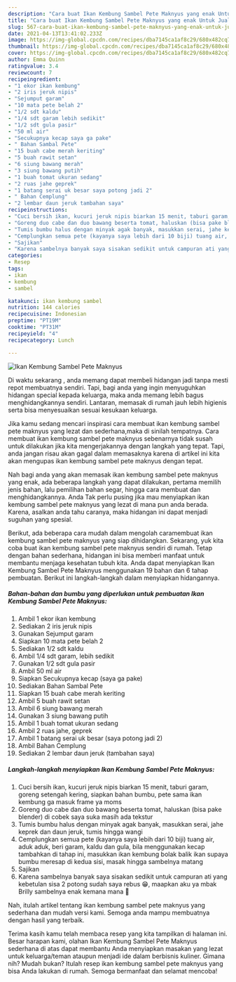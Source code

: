 ```yaml
---
description: "Cara buat Ikan Kembung Sambel Pete Maknyus yang enak Untuk Jualan"
title: "Cara buat Ikan Kembung Sambel Pete Maknyus yang enak Untuk Jualan"
slug: 567-cara-buat-ikan-kembung-sambel-pete-maknyus-yang-enak-untuk-jualan
date: 2021-04-13T13:41:02.233Z
image: https://img-global.cpcdn.com/recipes/dba7145ca1af8c29/680x482cq70/ikan-kembung-sambel-pete-maknyus-foto-resep-utama.jpg
thumbnail: https://img-global.cpcdn.com/recipes/dba7145ca1af8c29/680x482cq70/ikan-kembung-sambel-pete-maknyus-foto-resep-utama.jpg
cover: https://img-global.cpcdn.com/recipes/dba7145ca1af8c29/680x482cq70/ikan-kembung-sambel-pete-maknyus-foto-resep-utama.jpg
author: Emma Quinn
ratingvalue: 3.4
reviewcount: 7
recipeingredient:
- "1 ekor ikan kembung"
- "2 iris jeruk nipis"
- "Sejumput garam"
- "10 mata pete belah 2"
- "1/2 sdt kaldu"
- "1/4 sdt garam lebih sedikit"
- "1/2 sdt gula pasir"
- "50 ml air"
- "Secukupnya kecap saya ga pake"
- " Bahan Sambal Pete"
- "15 buah cabe merah keriting"
- "5 buah rawit setan"
- "6 siung bawang merah"
- "3 siung bawang putih"
- "1 buah tomat ukuran sedang"
- "2 ruas jahe geprek"
- "1 batang serai uk besar saya potong jadi 2"
- " Bahan Cemplung"
- "2 lembar daun jeruk tambahan saya"
recipeinstructions:
- "Cuci bersih ikan, kucuri jeruk nipis biarkan 15 menit, taburi garam, goreng setengah kering, siapkan bahan bumbu, pete sama ikan kembung ga masuk frame ya moms"
- "Goreng duo cabe dan duo bawang beserta tomat, haluskan (bisa pake blender) di cobek saya suka masih ada tekstur"
- "Tumis bumbu halus dengan minyak agak banyak, masukkan serai, jahe keprek dan daun jeruk, tumis hingga wangi"
- "Cemplungkan semua pete (kayanya saya lebih dari 10 biji) tuang air, aduk aduk, beri garam, kaldu dan gula, bila menggunakan kecap tambahkan di tahap ini, masukkan ikan kembung bolak balik ikan supaya bumbu meresap di kedua sisi, masak hingga sambelnya matang"
- "Sajikan"
- "Karena sambelnya banyak saya sisakan sedikit untuk campuran ati yang kebetulan sisa 2 potong sudah saya rebus 😁, maapkan aku ya mbak Brilly sambelnya enak kemana mana 🤭"
categories:
- Resep
tags:
- ikan
- kembung
- sambel

katakunci: ikan kembung sambel 
nutrition: 144 calories
recipecuisine: Indonesian
preptime: "PT19M"
cooktime: "PT31M"
recipeyield: "4"
recipecategory: Lunch

---
```



![Ikan Kembung Sambel Pete Maknyus](https://img-global.cpcdn.com/recipes/dba7145ca1af8c29/680x482cq70/ikan-kembung-sambel-pete-maknyus-foto-resep-utama.jpg)

Di waktu  sekarang , anda memang dapat membeli hidangan jadi tanpa mesti repot membuatnya sendiri. Tapi, bagi anda yang ingin menyuguhkan hidangan special kepada keluarga, maka anda memang lebih bagus menghidangkannya sendiri. Lantaran, memasak di rumah jauh lebih higienis serta bisa menyesuaikan sesuai kesukaan keluarga.

Jika kamu sedang mencari inspirasi cara membuat ikan kembung sambel pete maknyus yang lezat dan sederhana,maka di sinilah tempatnya. Cara membuat ikan kembung sambel pete maknyus  sebenarnya tidak susah untuk dilakukan jika kita mengerjakannya dengan langkah yang tepat. Tapi, anda jangan risau akan gagal dalam memasaknya 
karena di artikel ini kita akan mengupas ikan kembung sambel pete maknyus dengan tepat.  



Nah bagi anda yang akan memasak ikan kembung sambel pete maknyus yang enak, ada beberapa langkah yang dapat dilakukan, pertama memilih jenis bahan, lalu pemilihan bahan segar, hingga cara membuat dan menghidangkannya. Anda Tak perlu pusing jika mau menyiapkan ikan kembung sambel pete maknyus yang lezat di mana pun anda berada. Karena, asalkan anda  tahu caranya, maka hidangan ini dapat menjadi suguhan yang spesial.

Berikut, ada beberapa cara mudah dalam mengolah caramembuat ikan kembung sambel pete maknyus yang siap dihidangkan. Sekarang, yuk kita coba buat ikan kembung sambel pete maknyus sendiri di rumah. Tetap dengan bahan sederhana, hidangan ini bisa memberi manfaat untuk membantu menjaga kesehatan tubuh kita. Anda dapat menyiapkan Ikan Kembung Sambel Pete Maknyus menggunakan 19 bahan dan 6 tahap pembuatan. Berikut ini langkah-langkah dalam menyiapkan hidangannya.

<!--inarticleads1-->

##### Bahan-bahan dan bumbu yang diperlukan untuk pembuatan Ikan Kembung Sambel Pete Maknyus:

1. Ambil 1 ekor ikan kembung
1. Sediakan 2 iris jeruk nipis
1. Gunakan Sejumput garam
1. Siapkan 10 mata pete belah 2
1. Sediakan 1/2 sdt kaldu
1. Ambil 1/4 sdt garam, lebih sedikit
1. Gunakan 1/2 sdt gula pasir
1. Ambil 50 ml air
1. Siapkan Secukupnya kecap (saya ga pake)
1. Sediakan  Bahan Sambal Pete
1. Siapkan 15 buah cabe merah keriting
1. Ambil 5 buah rawit setan
1. Ambil 6 siung bawang merah
1. Gunakan 3 siung bawang putih
1. Ambil 1 buah tomat ukuran sedang
1. Ambil 2 ruas jahe, geprek
1. Ambil 1 batang serai uk besar (saya potong jadi 2)
1. Ambil  Bahan Cemplung
1. Sediakan 2 lembar daun jeruk (tambahan saya)




<!--inarticleads2-->

##### Langkah-langkah menyiapkan Ikan Kembung Sambel Pete Maknyus:

1. Cuci bersih ikan, kucuri jeruk nipis biarkan 15 menit, taburi garam, goreng setengah kering, siapkan bahan bumbu, pete sama ikan kembung ga masuk frame ya moms
1. Goreng duo cabe dan duo bawang beserta tomat, haluskan (bisa pake blender) di cobek saya suka masih ada tekstur
1. Tumis bumbu halus dengan minyak agak banyak, masukkan serai, jahe keprek dan daun jeruk, tumis hingga wangi
1. Cemplungkan semua pete (kayanya saya lebih dari 10 biji) tuang air, aduk aduk, beri garam, kaldu dan gula, bila menggunakan kecap tambahkan di tahap ini, masukkan ikan kembung bolak balik ikan supaya bumbu meresap di kedua sisi, masak hingga sambelnya matang
1. Sajikan
1. Karena sambelnya banyak saya sisakan sedikit untuk campuran ati yang kebetulan sisa 2 potong sudah saya rebus 😁, maapkan aku ya mbak Brilly sambelnya enak kemana mana 🤭




Nah, itulah artikel tentang  ikan kembung sambel pete maknyus  yang sederhana dan mudah versi kami. Semoga anda mampu membuatnya dengan hasil yang terbaik. 

Terima kasih kamu telah membaca resep yang kita tampilkan di halaman ini. Besar harapan kami, olahan  Ikan Kembung Sambel Pete Maknyus sederhana di atas dapat membantu Anda menyiapkan masakan yang lezat untuk keluarga/teman ataupun menjadi ide dalam berbisnis kuliner. Gimana nih? Mudah bukan? Itulah resep ikan kembung sambel pete maknyus yang bisa Anda lakukan di rumah. Semoga bermanfaat dan selamat mencoba!

